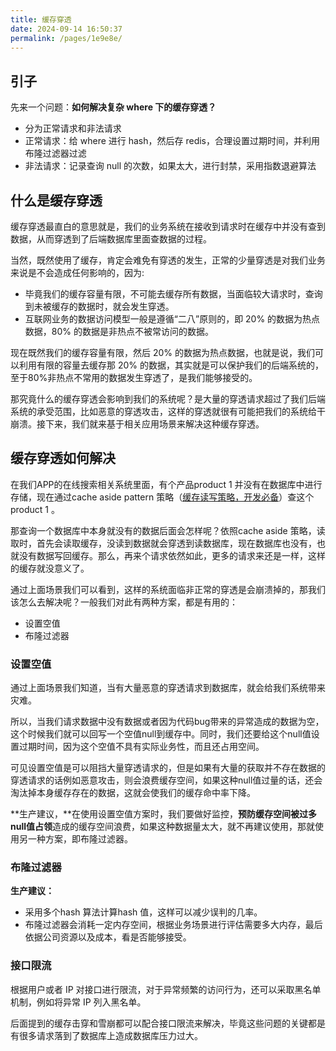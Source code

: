 ```yaml
---
title: 缓存穿透
date: 2024-09-14 16:50:37
permalink: /pages/1e9e8e/
---
```


## 引子

先来一个问题：**如何解决复杂 where 下的缓存穿透？**

* 分为正常请求和非法请求
* 正常请求：给 where 进行 hash，然后存 redis，合理设置过期时间，并利用布隆过滤器过滤
* 非法请求：记录查询 null 的次数，如果太大，进行封禁，采用指数退避算法



## **什么是缓存穿透**

缓存穿透最直白的意思就是，我们的业务系统在接收到请求时在缓存中并没有查到数据，从而穿透到了后端数据库里面查数据的过程。

当然，既然使用了缓存，肯定会难免有穿透的发生，正常的少量穿透是对我们业务来说是不会造成任何影响的，因为:

- 毕竟我们的缓存容量有限，不可能去缓存所有数据，当面临较大请求时，查询到未被缓存的数据时，就会发生穿透。
- 互联网业务的数据访问模型一般是遵循“二八”原则的，即 20% 的数据为热点数据，80% 的数据是非热点不被常访问的数据。

现在既然我们的缓存容量有限，然后 20% 的数据为热点数据，也就是说，我们可以利用有限的容量去缓存那 20% 的数据，其实就是可以保护我们的后端系统的，至于80%非热点不常用的数据发生穿透了，是我们能够接受的。

那究竟什么的缓存穿透会影响到我们的系统呢？是大量的穿透请求超过了我们后端系统的承受范围，比如恶意的穿透攻击，这样的穿透就很有可能把我们的系统给干崩溃。接下来，我们就来基于相关应用场景来解决这种缓存穿透。

## **缓存穿透如何解决**

在我们APP的在线搜索相关系统里面，有个产品product 1 并没有在数据库中进行存储，现在通过cache aside pattern 策略（[缓存读写策略，开发必备](https://link.zhihu.com/?target=https%3A//mp.weixin.qq.com/s/I9XPyRtesLcc1nNmzltG-A)）查这个product 1 。

那查询一个数据库中本身就没有的数据后面会怎样呢？依照cache aside 策略，读取时，首先会读取缓存，没读到数据就会穿透到读数据库，现在数据库也没有，也就没有数据写回缓存。那么，再来个请求依然如此，更多的请求来还是一样，这样的缓存就没意义了。

通过上面场景我们可以看到，这样的系统面临非正常的穿透是会崩溃掉的，那我们该怎么去解决呢？一般我们对此有两种方案，都是有用的：

- 设置空值
- 布隆过滤器

### **设置空值**

通过上面场景我们知道，当有大量恶意的穿透请求到数据库，就会给我们系统带来灾难。

所以，当我们请求数据中没有数据或者因为代码bug带来的异常造成的数据为空，这个时候我们就可以回写一个空值null到缓存中。同时，我们还要给这个null值设置过期时间，因为这个空值不具有实际业务性，而且还占用空间。

可见设置空值是可以阻挡大量穿透请求的，但是如果有大量的获取并不存在数据的穿透请求的话例如恶意攻击，则会浪费缓存空间，如果这种null值过量的话，还会淘汰掉本身缓存存在的数据，这就会使我们的缓存命中率下降。

**生产建议，**在使用设置空值方案时，我们要做好监控，**预防缓存空间被过多null值占领**造成的缓存空间浪费，如果这种数据量太大，就不再建议使用，那就使用另一种方案，即布隆过滤器。

### **布隆过滤器**

**生产建议：**

- 采用多个hash 算法计算hash 值，这样可以减少误判的几率。
- 布隆过滤器会消耗一定内存空间，根据业务场景进行评估需要多大内存，最后依据公司资源以及成本，看是否能够接受。

### 接口限流

根据用户或者 IP 对接口进行限流，对于异常频繁的访问行为，还可以采取黑名单机制，例如将异常 IP 列入黑名单。

后面提到的缓存击穿和雪崩都可以配合接口限流来解决，毕竟这些问题的关键都是有很多请求落到了数据库上造成数据库压力过大。
